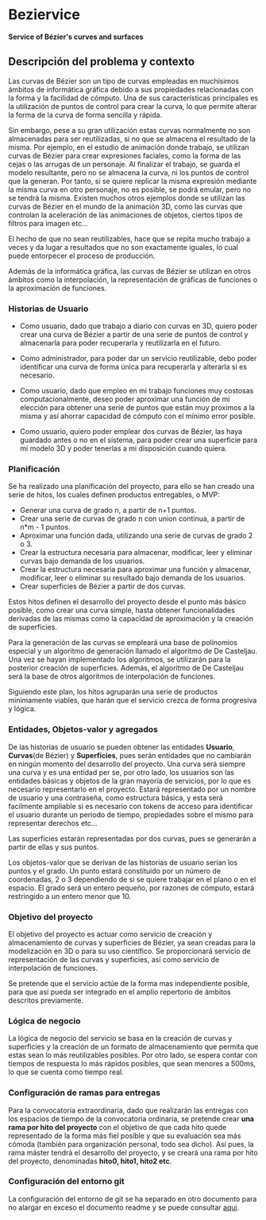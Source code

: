 # Beziervice

__Service of Bézier's curves and surfaces__

## Descripción del problema y contexto

Las curvas de Bézier son un tipo de curvas empleadas en muchísimos ámbitos de informática gráfica debido a sus propiedades relacionadas con la forma y la facilidad de cómputo. Una de sus características principales es la utilización de puntos de control para crear la curva, lo que permite alterar la forma de la curva de forma sencilla y rápida.

Sin embargo, pese a su gran utilización estas curvas normalmente no son almacenadas para ser reutilizadas, si no que se almacena el resultado de la misma. Por ejemplo, en el estudio de animación donde trabajo, se utilizan curvas de Bézier para crear expresiones faciales, como la forma de las cejas o las arrugas de un personaje. Al finalizar el trabajo, se guarda el modelo resultante, pero no se almacena la curva, ni los puntos de control que la generan. Por tanto, si se quiere replicar la misma expresión mediante la misma curva en otro personaje, no es posible, se podrá emular, pero no se tendrá la misma. Existen muchos otros ejemplos donde se utilizan las curvas de Bézier en el mundo de la animación 3D, como las curvas que controlan la aceleración de las animaciones de objetos, ciertos tipos de filtros para imagen etc...

El hecho de que no sean reutilizables, hace que se repita mucho trabajo a veces y da lugar a resultados que no son exactamente iguales, lo cual puede entorpecer el proceso de producción.

Además de la informática gráfica, las curvas de Bézier se utilizan en otros ámbitos como la interpolación, la representación de gráficas de funciones o la aproximación de funciones.

### Historias de Usuario

- Como usuario, dado que trabajo a diario con curvas en 3D, quiero poder crear una curva de Bézier a partir de una serie de puntos de control y almacenarla para poder recuperarla y reutilizarla en el futuro.

- Como administrador, para poder dar un servicio reutilizable, debo poder identificar una curva de forma única para recuperarla y alterarla si es necesario.

- Como usuario, dado que empleo en mi trabajo funciones muy costosas computacionalmente, deseo poder aproximar una función de mi elección para obtener una serie de puntos que están muy proximos a la misma y así ahorrar capacidad de cómputo con el mínimo error posible.

- Como usuario, quiero poder emplear dos curvas de Bézier, las haya guardado antes o no en el sistema, para poder crear una superficie para mi modelo 3D y poder tenerlas a mi disposición cuando quiera.

### Planificación

Se ha realizado una planificación del proyecto, para ello se han creado una serie de hitos, los cuales definen productos entregables, o MVP:

- Generar una curva de grado n, a partir de n+1 puntos.
- Crear una serie de curvas de grado n con union continua, a partir de n*m - 1 puntos.
- Aproximar una función dada, utilizando una serie de curvas de grado 2 o 3.
- Crear la estructura necesaria para almacenar, modificar, leer y eliminar curvas bajo demanda de los usuarios.
- Crear la estructura necesaria para aproximar una función y almacenar, modificar, leer o eliminar su resultado bajo demanda de los usuarios.
- Crear superficies de Bézier a partir de dos curvas.

Estos hitos definen el desarrollo del proyecto desde el punto más básico posible, como crear una curva simple, hasta obtener funcionalidades derivadas de las mismas como la capacidad de aproximación y la creación de superficies.

Para la generación de las curvas se empleará una base de polinomios especial y un algoritmo de generación llamado el algoritmo de De Casteljau. Una vez se hayan implementado los algoritmos, se utilizarán para la posterior creación de superficies. Además, el algoritmo de De Casteljau será la base de otros algoritmos de interpolación de funciones.

Siguiendo este plan, los hitos agruparán una serie de productos minimamente viables, que harán que el servicio crezca de forma progresiva y lógica.

### Entidades, Objetos-valor y agregados

De las historias de usuario se pueden obtener las entidades **Usuario**, **Curvas**(de Bézier) y **Superficies**, pues serán entidades que no cambiarán en ningún momento del desarrollo del proyecto. Una curva será siempre una curva y es una entidad per se, por otro lado, los usuarios son las entidades básicas y objetos de la gran mayoría de servicios, por lo que es necesario representarlo en el proyecto. Estará representado por un nombre de usuario y una contraseña, como estructura básica, y esta será facilmente ampliable si es necesario con tokens de acceso para identificar el usuario durante un periodo de tiempo, propiedades sobre el mismo para representar derechos etc...

Las superficies estarán representadas por dos curvas, pues se generarán a partir de ellas y sus puntos.

Los objetos-valor que se derivan de las historias de usuario serían los puntos y el grado. Un punto estará constituido por un número de coordenadas, 2 o 3 dependiendo de si se quiere trabajar en el plano o en el espacio. El grado será un entero pequeño, por razones de cómputo, estará restringido a un entero menor que 10.

### Objetivo del proyecto

El objetivo del proyecto es actuar como servicio de creación y almacenamiento de curvas y superficies de Bézier, ya sean creadas para la modelización en 3D o para su uso científico. Se proporcionará servicio de representación de las curvas y superficies, así como servicio de interpolación de funciones.

Se pretende que el servicio actúe de la forma mas independiente posible, para que así pueda ser integrado en el amplio repertorio de ámbitos descritos previamente.

### Lógica de negocio

La lógica de negocio del servicio se basa en la creación de curvas y superficies y la creación de un formato de almacenamiento que permita que estas sean lo más reutilizables posibles. Por otro lado, se espera contar con tiempos de respuesta lo más rápidos posibles, que sean menores a 500ms, lo que se cuenta como tiempo real.

### Configuración de ramas para entregas

Para la convocatoria extraordinaria, dado que realizarán las entregas con los espacios de tiempo de la convocatoria ordinaria, se pretende crear __una rama por hito del proyecto__ con el objetivo de que cada hito quede representado de la forma más fiel posible y que su evaluación sea más cómoda (también para organización personal, todo sea dicho). Así pues, la rama máster tendrá el desarrollo del proyecto, y se creará una rama por hito del proyecto, denominadas __hito0, hito1, hito2 etc__.

### Configuración del entorno git

La configuración del entorno de git se ha separado en otro documento para no alargar en exceso el documento readme y se puede consultar [aqui](./docs/hito0/configuracion-entorno-git.md).
